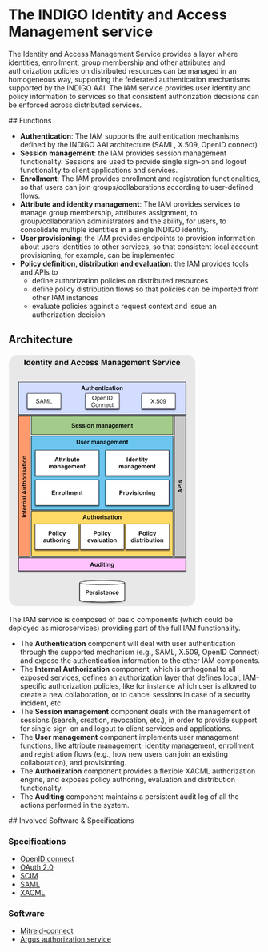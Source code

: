 # The INDIGO Identity and Access Management service 

The Identity and Access Management Service provides a layer where identities,
enrollment, group membership and other attributes and authorization policies on
distributed resources can be managed in an homogeneous way, supporting the
federated authentication mechanisms supported by the INDIGO AAI. The IAM
service provides user identity and policy information to services so that
consistent authorization decisions can be enforced across distributed services.

## Functions

* **Authentication**: The IAM supports the authentication mechanisms defined by
  the INDIGO AAI architecture (SAML, X.509, OpenID connect)
* **Session management**: the IAM provides session management functionality.
  Sessions are used to provide single sign-on and logout functionality to
  client applications and services.
* **Enrollment**: The IAM provides enrollment and registration functionalities,
  so that users can join groups/collaborations according to user-defined flows.
* **Attribute and identity management**: The IAM provides services to manage
  group membership, attributes assignment, to group/collaboration
  administrators and the ability, for users, to consolidate multiple identities
  in a single INDIGO identity.
* **User provisioning**: the IAM provides endpoints to provision information
  about users identities to other services, so that consistent local account
  provisioning, for example, can be implemented
* **Policy definition, distribution and evaluation**: the IAM provides tools
  and APIs to
    - define authorization policies on distributed resources
    - define policy distribution flows so that policies can be imported from
      other IAM instances
    - evaluate policies against a request context and issue an authorization
      decision

## Architecture

![INDIGO IAM Architecture](images/IAM-architecture.png)

The IAM service is composed of basic components (which could be deployed as
microservices) providing part of the full IAM functionality.

* The **Authentication** component will deal with user authentication through
  the supported mechanism (e.g., SAML, X.509, OpenID Connect) and expose the
  authentication information to the other IAM components.
* The **Internal Authorization** component, which is orthogonal to all exposed
  services, defines an authorization layer that defines local, IAM-specific
  authorization policies, like for instance which user is allowed to create a
  new collaboration, or to cancel sessions in case of a security incident, etc.
* The **Session management** component deals with the management of sessions
  (search, creation, revocation, etc.), in order to provide support for single
  sign-on and logout to client services and applications.
* The **User management** component implements user management functions, like
  attribute management, identity management, enrollment and registration flows
  (e.g., how new users can join an existing collaboration), and provisioning.
* The **Authorization** component provides a flexible XACML authorization
  engine, and exposes policy authoring, evaluation and distribution
  functionality.
* The **Auditing** component maintains a persistent audit log of all the
  actions performed in the system.

## Involved Software & Specifications

### Specifications

* [OpenID connect](http://openid.net/connect/)
* [OAuth 2.0](http://tools.ietf.org/html/rfc6749)
* [SCIM](http://www.simplecloud.info/)
* [SAML](https://www.oasis-open.org/committees/security/)
* [XACML](https://www.oasis-open.org/committees/tc_home.php?wg_abbrev=xacml)

### Software

* [Mitreid-connect](https://github.com/mitreid-connect/)
* [Argus authorization service](http://argus-authz.github.io/)
